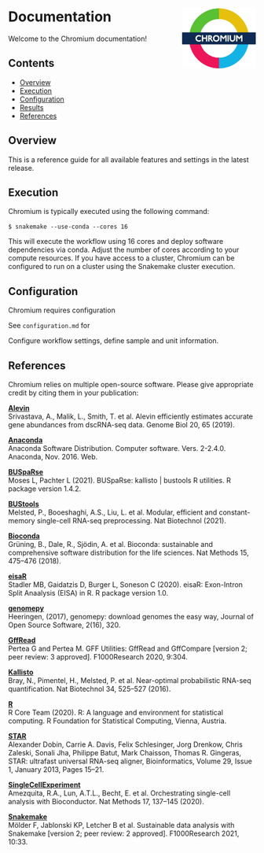# Documentation <img align="right" width="150" src="../images/roundel.png">

Welcome to the Chromium documentation!

## Contents

* [Overview](#overview)
* [Execution](#execution)
* [Configuration](#configuration)
* [Results](#results)
* [References](#references)

## Overview

This is a reference guide for all available features and settings in the latest release.



## Execution

Chromium is typically executed using the following command:

```console
$ snakemake --use-conda --cores 16
```

This will execute the workflow using 16 cores and deploy software dependencies via conda. Adjust the number of cores according to your compute resources. If you have access to a cluster, Chromium can be configured to run on a cluster using the Snakemake cluster execution.

## Configuration

Chromium requires configuration

See `configuration.md` for 

Configure workflow settings, define sample and unit information.

## References

Chromium relies on multiple open-source software. Please give appropriate credit by citing them in your publication:

[**Alevin**](https://doi.org/10.1186/s13059-019-1670-y)  
Srivastava, A., Malik, L., Smith, T. et al. Alevin efficiently estimates accurate gene abundances from dscRNA-seq data. Genome Biol 20, 65 (2019).

[**Anaconda**](https://anaconda.com)  
Anaconda Software Distribution. Computer software. Vers. 2-2.4.0. Anaconda, Nov. 2016. Web.

[**BUSpaRse**](https://bioconductor.org/packages/BUSpaRse/)  
Moses L, Pachter L (2021). BUSpaRse: kallisto | bustools R utilities. R package version 1.4.2.

[**BUStools**](https://doi.org/10.1038/s41587-021-00870-2)  
Melsted, P., Booeshaghi, A.S., Liu, L. et al. Modular, efficient and constant-memory single-cell RNA-seq preprocessing. Nat Biotechnol (2021).

[**Bioconda**](https://doi.org/10.1038/s41592-018-0046-7)  
Grüning, B., Dale, R., Sjödin, A. et al. Bioconda: sustainable and comprehensive software distribution for the life sciences. Nat Methods 15, 475–476 (2018).

[**eisaR**](https://bioconductor.org/packages/eisaR/)  
Stadler MB, Gaidatzis D, Burger L, Soneson C (2020). eisaR: Exon-Intron Split Anaalysis (EISA) in R. R package version 1.0.

[**genomepy**](http://dx.doi.org/10.21105/joss.00320)  
Heeringen, (2017), genomepy: download genomes the easy way, Journal of Open Source Software, 2(16), 320.

[**GffRead**](https://doi.org/10.12688/f1000research.23297.2)  
Pertea G and Pertea M. GFF Utilities: GffRead and GffCompare [version 2; peer review: 3 approved]. F1000Research 2020, 9:304.

[**Kallisto**](https://doi.org/10.1038/nbt.3519)  
Bray, N., Pimentel, H., Melsted, P. et al. Near-optimal probabilistic RNA-seq quantification. Nat Biotechnol 34, 525–527 (2016).

[**R**](https://www.R-project.org/)  
R Core Team (2020). R: A language and environment for statistical computing. R Foundation for Statistical Computing, Vienna, Austria.

[**STAR**](https://doi.org/10.1101/2021.05.05.442755)  
Alexander Dobin, Carrie A. Davis, Felix Schlesinger, Jorg Drenkow, Chris Zaleski, Sonali Jha, Philippe Batut, Mark Chaisson, Thomas R. Gingeras, STAR: ultrafast universal RNA-seq aligner, Bioinformatics, Volume 29, Issue 1, January 2013, Pages 15–21.

[**SingleCellExperiment**](https://doi.org/10.1038/s41592-019-0654-x)  
Amezquita, R.A., Lun, A.T.L., Becht, E. et al. Orchestrating single-cell analysis with Bioconductor. Nat Methods 17, 137–145 (2020).

[**Snakemake**](https://doi.org/10.12688/f1000research.29032.2)  
Mölder F, Jablonski KP, Letcher B et al. Sustainable data analysis with Snakemake [version 2; peer review: 2 approved]. F1000Research 2021, 10:33.
